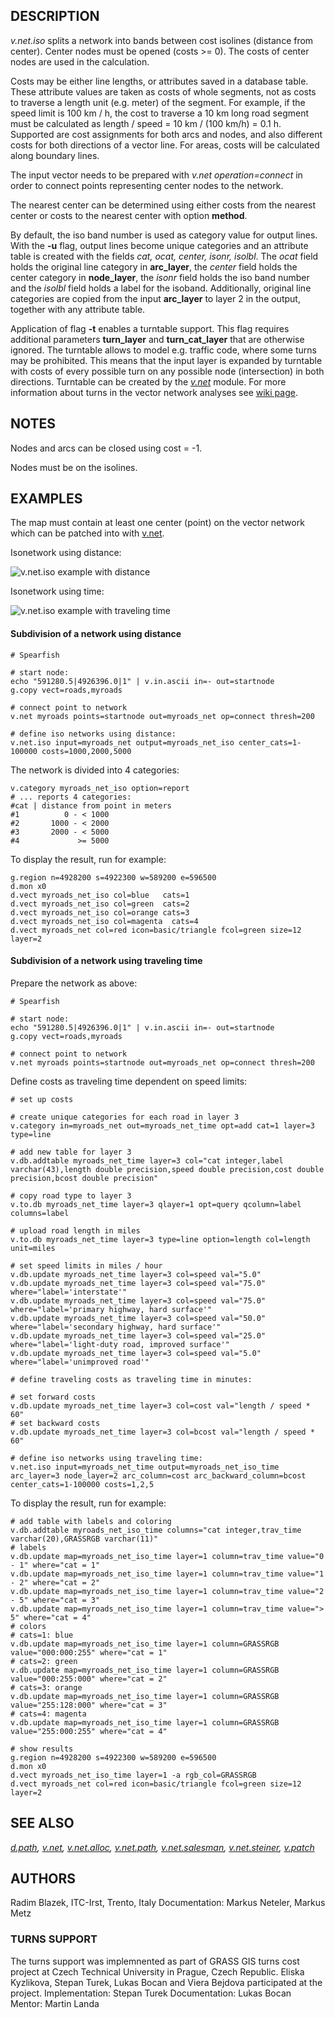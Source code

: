 ## DESCRIPTION

*v.net.iso* splits a network into bands between cost isolines (distance
from center). Center nodes must be opened (costs \>= 0). The costs of
center nodes are used in the calculation.

Costs may be either line lengths, or attributes saved in a database
table. These attribute values are taken as costs of whole segments, not
as costs to traverse a length unit (e.g. meter) of the segment. For
example, if the speed limit is 100 km / h, the cost to traverse a 10 km
long road segment must be calculated as
length / speed = 10 km / (100 km/h) = 0.1 h.
Supported are cost assignments for both arcs and nodes, and also
different costs for both directions of a vector line. For areas, costs
will be calculated along boundary lines.

The input vector needs to be prepared with *v.net operation=connect* in
order to connect points representing center nodes to the network.

The nearest center can be determined using either costs from the nearest
center or costs to the nearest center with option **method**.

By default, the iso band number is used as category value for output
lines. With the **-u** flag, output lines become unique categories and
an attribute table is created with the fields *cat, ocat, center, isonr,
isolbl*. The *ocat* field holds the original line category in
**arc_layer**, the *center* field holds the center category in
**node_layer**, the *isonr* field holds the iso band number and the
*isolbl* field holds a label for the isoband. Additionally, original
line categories are copied from the input **arc_layer** to layer 2 in
the output, together with any attribute table.

Application of flag **-t** enables a turntable support. This flag
requires additional parameters **turn_layer** and **turn_cat_layer**
that are otherwise ignored. The turntable allows to model e.g. traffic
code, where some turns may be prohibited. This means that the input
layer is expanded by turntable with costs of every possible turn on any
possible node (intersection) in both directions. Turntable can be
created by the *[v.net](v.net.md)* module. For more information about
turns in the vector network analyses see [wiki
page](https://grasswiki.osgeo.org/wiki/Turns_in_the_vector_network_analysis).

## NOTES

Nodes and arcs can be closed using cost = -1.

Nodes must be on the isolines.

## EXAMPLES

The map must contain at least one center (point) on the vector network
which can be patched into with [v.net](v.net.md).

Isonetwork using distance:

<img src="vnetiso.png" data-border="1"
alt="v.net.iso example with distance" />

Isonetwork using time:

<img src="vnetisotime.png" data-border="1"
alt="v.net.iso example with traveling time" />

#### Subdivision of a network using distance

```shell
# Spearfish

# start node:
echo "591280.5|4926396.0|1" | v.in.ascii in=- out=startnode
g.copy vect=roads,myroads

# connect point to network
v.net myroads points=startnode out=myroads_net op=connect thresh=200

# define iso networks using distance:
v.net.iso input=myroads_net output=myroads_net_iso center_cats=1-100000 costs=1000,2000,5000
```

The network is divided into 4 categories:

```shell
v.category myroads_net_iso option=report
# ... reports 4 categories:
#cat | distance from point in meters
#1          0 - < 1000
#2       1000 - < 2000
#3       2000 - < 5000
#4             >= 5000
```

To display the result, run for example:

```shell
g.region n=4928200 s=4922300 w=589200 e=596500
d.mon x0
d.vect myroads_net_iso col=blue   cats=1
d.vect myroads_net_iso col=green  cats=2
d.vect myroads_net_iso col=orange cats=3
d.vect myroads_net_iso col=magenta  cats=4
d.vect myroads_net col=red icon=basic/triangle fcol=green size=12 layer=2
```

#### Subdivision of a network using traveling time

Prepare the network as above:

```shell
# Spearfish

# start node:
echo "591280.5|4926396.0|1" | v.in.ascii in=- out=startnode
g.copy vect=roads,myroads

# connect point to network
v.net myroads points=startnode out=myroads_net op=connect thresh=200
```

Define costs as traveling time dependent on speed limits:

```shell
# set up costs

# create unique categories for each road in layer 3
v.category in=myroads_net out=myroads_net_time opt=add cat=1 layer=3 type=line

# add new table for layer 3
v.db.addtable myroads_net_time layer=3 col="cat integer,label varchar(43),length double precision,speed double precision,cost double precision,bcost double precision"

# copy road type to layer 3
v.to.db myroads_net_time layer=3 qlayer=1 opt=query qcolumn=label columns=label

# upload road length in miles
v.to.db myroads_net_time layer=3 type=line option=length col=length unit=miles

# set speed limits in miles / hour
v.db.update myroads_net_time layer=3 col=speed val="5.0"
v.db.update myroads_net_time layer=3 col=speed val="75.0" where="label='interstate'"
v.db.update myroads_net_time layer=3 col=speed val="75.0" where="label='primary highway, hard surface'"
v.db.update myroads_net_time layer=3 col=speed val="50.0" where="label='secondary highway, hard surface'"
v.db.update myroads_net_time layer=3 col=speed val="25.0" where="label='light-duty road, improved surface'"
v.db.update myroads_net_time layer=3 col=speed val="5.0" where="label='unimproved road'"

# define traveling costs as traveling time in minutes:

# set forward costs
v.db.update myroads_net_time layer=3 col=cost val="length / speed * 60"
# set backward costs
v.db.update myroads_net_time layer=3 col=bcost val="length / speed * 60"

# define iso networks using traveling time:
v.net.iso input=myroads_net_time output=myroads_net_iso_time arc_layer=3 node_layer=2 arc_column=cost arc_backward_column=bcost center_cats=1-100000 costs=1,2,5
```

To display the result, run for example:

```shell
# add table with labels and coloring
v.db.addtable myroads_net_iso_time columns="cat integer,trav_time varchar(20),GRASSRGB varchar(11)"
# labels
v.db.update map=myroads_net_iso_time layer=1 column=trav_time value="0 - 1" where="cat = 1"
v.db.update map=myroads_net_iso_time layer=1 column=trav_time value="1 - 2" where="cat = 2"
v.db.update map=myroads_net_iso_time layer=1 column=trav_time value="2 - 5" where="cat = 3"
v.db.update map=myroads_net_iso_time layer=1 column=trav_time value="> 5" where="cat = 4"
# colors
# cats=1: blue
v.db.update map=myroads_net_iso_time layer=1 column=GRASSRGB value="000:000:255" where="cat = 1"
# cats=2: green
v.db.update map=myroads_net_iso_time layer=1 column=GRASSRGB value="000:255:000" where="cat = 2"
# cats=3: orange
v.db.update map=myroads_net_iso_time layer=1 column=GRASSRGB value="255:128:000" where="cat = 3"
# cats=4: magenta
v.db.update map=myroads_net_iso_time layer=1 column=GRASSRGB value="255:000:255" where="cat = 4"

# show results
g.region n=4928200 s=4922300 w=589200 e=596500
d.mon x0
d.vect myroads_net_iso_time layer=1 -a rgb_col=GRASSRGB
d.vect myroads_net col=red icon=basic/triangle fcol=green size=12 layer=2
```

## SEE ALSO

*[d.path](d.path.md), [v.net](v.net.md), [v.net.alloc](v.net.alloc.md),
[v.net.path](v.net.path.md), [v.net.salesman](v.net.salesman.md),
[v.net.steiner](v.net.steiner.md), [v.patch](v.patch.md)*

## AUTHORS

Radim Blazek, ITC-Irst, Trento, Italy
Documentation: Markus Neteler, Markus Metz

### TURNS SUPPORT

The turns support was implemnented as part of GRASS GIS turns cost
project at Czech Technical University in Prague, Czech Republic. Eliska
Kyzlikova, Stepan Turek, Lukas Bocan and Viera Bejdova participated at
the project. Implementation: Stepan Turek Documentation: Lukas Bocan
Mentor: Martin Landa
